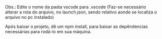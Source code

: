 Obs.: Edite o nome da pasta vscode para .vscode
(Faz-se necessário alterar a rota do arquivo, no launch.json, sendo relativo aonde se localiza o arquivo no pc instalado)

Após baixar o projeto, dê um npm install, para baixar as depêndencias necessárias para rodá-lo em sua máquina.
